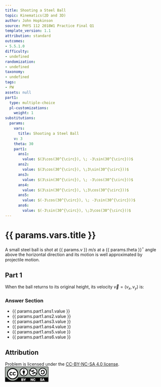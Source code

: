 ```yaml
---
title: Shooting a Steel Ball
topic: Kinematics(2D and 3D)
author: John Hopkinson
source: PHYS 112 2018W1 Practice Final Q1
template_version: 1.1
attribution: standard
outcomes:
- 5.5.1.0
difficulty:
- undefined
randomization:
- undefined
taxonomy:
- undefined
tags:
- PW
assets: null
part1:
  type: multiple-choice
  pl-customizations:
    weight: 1
substitutions:
  params:
    vars:
      title: Shooting a Steel Ball
    v: 3
    theta: 30
    part1:
      ans1:
        value: $(3\cos(30^{\circ}), \; -3\sin(30^{\circ}))$
      ans2:
        value: $(3\cos(30^{\circ}), \;3\sin(30^{\circ}))$
      ans3:
        value: $(3\sin(30^{\circ}), \; -3\cos(30^{\circ}))$
      ans4:
        value: $(3\sin(30^{\circ}), \;3\cos(30^{\circ}))$
      ans5:
        value: $(-3\cos(30^{\circ}), \; -3\sin(30^{\circ}))$
      ans6:
        value: $(-3\sin(30^{\circ}), \;3\cos(30^{\circ}))$
---
```

# {{ params.vars.title }}
A small steel ball is shot at {{ params.v }} $m/s$ at a {{ params.theta }}$^{\circ}$ angle above the horizontal direction and its motion is well approximated by projectile motion.

## Part 1

When the ball returns to its original height, its velocity $\overrightarrow{v} = (v_x, v_y)$ is:

### Answer Section

- {{ params.part1.ans1.value }}
- {{ params.part1.ans2.value }}
- {{ params.part1.ans3.value }}
- {{ params.part1.ans4.value }}
- {{ params.part1.ans5.value }}
- {{ params.part1.ans6.value }}

## Attribution

Problem is licensed under the [CC-BY-NC-SA 4.0 license](https://creativecommons.org/licenses/by-nc-sa/4.0/).<br> ![The Creative Commons 4.0 license requiring attribution-BY, non-commercial-NC, and share-alike-SA license.](https://raw.githubusercontent.com/firasm/bits/master/by-nc-sa.png)